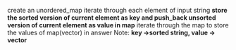 create an unordered_map
iterate through each element of input string
**store the sorted version of current element as key and push_back unsorted version of current element as value in map**
iterate through the map to store the values of map(vector<string>) in answer
​
Note: **key ->sorted string, value -> vector<string>**
​
​